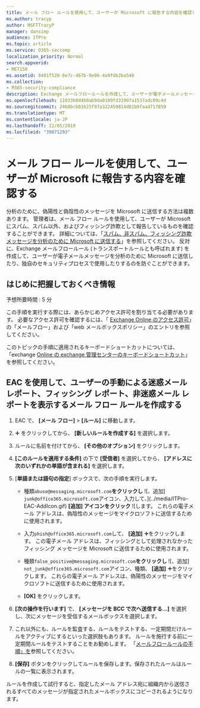 ```yaml
---
title: メール フロー ルールを使用して、ユーザーが Microsoft に報告する内容を確認する
ms.author: tracyp
author: MSFTTracyP
manager: dansimp
audience: ITPro
ms.topic: article
ms.service: O365-seccomp
localization_priority: Normal
search.appverid:
- MET150
ms.assetid: 8401f520-8e7c-467b-9e06-4a9fdb2ba548
ms.collection:
- M365-security-compliance
description: Exchange メールフロールールを作成して、ユーザーが電子メールメッセージを分析のために Microsoft に送信したり、独自のセキュリティプロセスで使用したりできないようにすることができます。
ms.openlocfilehash: 11033b0d4b0ab9da0109fd31907a1537adc09c4d
ms.sourcegitcommit: 2468bcb01625f97a322459814d81b9faad717859
ms.translationtype: MT
ms.contentlocale: ja-JP
ms.lasthandoff: 12/05/2019
ms.locfileid: "39871293"
---
```

# <a name="use-mail-flow-rules-to-see-what-your-users-are-reporting-to-microsoft"></a>メール フロー ルールを使用して、ユーザーが Microsoft に報告する内容を確認する

分析のために、偽陽性と偽陰性のメッセージを Microsoft に送信する方法は複数あります。 管理者は、メール フロー ルールを使用して、ユーザーが Microsoft にスパム、スパム以外、およびフィッシング詐欺として報告しているものを確認することができます。 詳細については、「[スパム、非スパム、フィッシング詐欺メッセージを分析のために Microsoft に送信する](submit-spam-non-spam-and-phishing-scam-messages-to-microsoft-for-analysis.md)」を参照してください。 反対に、Exchange メールフロールール (トランスポートルールとも呼ばれます) を作成して、ユーザーが電子メールメッセージを分析のために Microsoft に送信したり、独自のセキュリティプロセスで使用したりするのを防ぐことができます。

## <a name="what-do-you-need-to-know-before-you-begin"></a>はじめに把握しておくべき情報

予想所要時間 : 5 分

この手順を実行する際には、あらかじめアクセス許可を割り当てる必要があります。 必要なアクセス許可を確認するには、「 [Exchange Online のアクセス許可](https://docs.microsoft.com/exchange/permissions-exo/feature-permissions#exchange-online-permissions)」の「メールフロー」および「web メールボックスポリシー」のエントリを参照してください。

このトピックの手順に適用されるキーボードショートカットについては、「exchange [Online の exchange 管理センターのキーボードショートカット](https://docs.microsoft.com/Exchange/accessibility/keyboard-shortcuts-in-admin-center)」を参照してください。

## <a name="use-the-eac-to-create-a-mail-flow-rule-to-view-users-manual-junk-phishing-and-not-junk-reports"></a>EAC を使用して、ユーザーの手動による迷惑メール レポート、フィッシング レポート、非迷惑メール レポートを表示するメール フロー ルールを作成する

1. EAC で、 **[メール フロー]** \> **[ルール]** に移動します。

2. ![[追加] アイコン](../media/ITPro-EAC-AddIcon.gif) をクリックしてから、 **[新しいルールを作成する]** を選択します。

3. ルールに名前を付けてから、 **[その他のオプション]** をクリックします。

4. **[このルールを適用する条件]** の下で **[受信者]** を選択してから、 **[アドレスに次のいずれかの単語が含まれる]** を選択します。

5. [**単語または語句の指定**] ボックスで、次の手順を実行します。

   - 種類`abuse@messaging.microsoft.com`**をクリックし** ![、[](../media/ITPro-EAC-AddIcon.gif)追加] `junk@office365.microsoft.com`アイコン、入力して、](../media/ITPro-EAC-AddIcon.gif) **[追加] アイコンをクリック** ![します。 これらの電子メール アドレスは、偽陰性のメッセージをマイクロソフトに送信するために使用されます。

   - 入力`phish@office365.microsoft.com`して、 **[追加]** ![アイコン](../media/ITPro-EAC-AddIcon.gif)をクリックします。 この電子メール アドレスは、フィッシングとして処理されなかったフィッシング メッセージを Microsoft に送信するために使用されます。

   - 種類`false_positive@messaging.microsoft.com`**をクリックし** ![、[](../media/ITPro-EAC-AddIcon.gif)追加] `not_junk@office365.microsoft.com`アイコン、種類、 **[追加]** ![アイコン](../media/ITPro-EAC-AddIcon.gif)をクリックします。 これらの電子メール アドレスは、偽陽性のメッセージをマイクロソフトに送信するために使用されます。

   - **[OK]** をクリックします。

6. **[次の操作を行います]** で、 **[メッセージを BCC で次へ送信する...]** を選択し、次にメッセージを受信するメールボックスを選択します。

7. これ以外にも、ルールを監査する、ルールをテストする、一定期間だけルールをアクティブにするといった選択肢もあります。 ルールを施行する前に一定期間ルールをテストすることをお勧めします。 「[メールフロールールの手順」を](https://docs.microsoft.com/Exchange/policy-and-compliance/mail-flow-rules/mail-flow-rule-procedures)参照してください。

8. **[保存]** ボタンをクリックしてルールを保存します。保存されたルールはルールの一覧に表示されます。

ルールを作成して試行すると、指定したメール アドレス宛に組織内から送信されるすべてのメッセージが指定されたメールボックスにコピーされるようになります。
